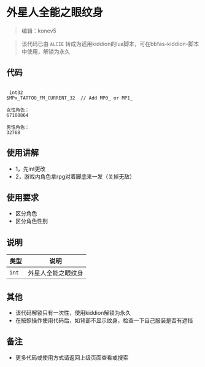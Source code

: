 # 外星人全能之眼纹身

>编辑：konev5

>该代码已由 `ALCIE` 转成为适用kiddion的lua脚本，可在bbfas-kiddion-脚本中使用，解锁为永久



## 代码

```

 int32
$MPx_TATTOO_FM_CURRENT_32  // Add MP0_ or MP1_

女性角色：
67108864

男性角色：
32768
```

## 使用讲解
- 1，先int更改
- 2，游戏内角色拿rpg对着脚底来一发（关掉无敌）


## 使用要求
- 区分角色
- 区分角色性别



## 说明

|类型|说明|
|:-----|-----                           |
|`int`  |外星人全能之眼纹身 |

## 其他
- 该代码解锁只有一次性，使用kiddion解锁为永久
- 在按照操作使用代码后，如背部不显示纹身，检查一下自己服装是否有遮挡

## 备注

- 更多代码或使用方式请返回上级页面查看或搜索


